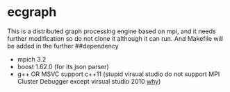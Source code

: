 # ecgraph
This is a distributed graph processing engine based on mpi, and it needs further modification so do not clone it although it can run. And Makefile will be added in the further
##dependency
* mpich 3.2
* boost 1.62.0 (for its json parser)
* g++ OR MSVC support c++11 (stupid virsual studio do not support MPI Cluster Debugger except virsual studio 2010 [why](https://visualstudio.uservoice.com/forums/121579-visual-studio-ide/suggestions/3075084-bring-back-the-mpi-cluster-debugger))
